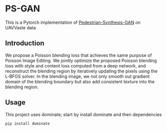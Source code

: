 # PS-GAN
This is a Pytorch implementation of [Pedestrian-Synthesis-GAN](https://github.com/yifanjiang19/Pedestrian-Synthesis-GAN) on UAVVaste data

## Introduction

We propose a Poisson blending loss that achieves the same purpose of Poisson Image Editing. We jointly optimize the proposed Poisson blending loss with style and content loss computed from a deep network, and reconstruct the blending region by iteratively updating the pixels using the L-BFGS solver. In the blending image, we not only smooth out gradient domain of the blending boundary but also add consistent texture into the blending region.

## Usage
This project uses dominate; start by install dominate and then dependencies

```bash
pip install dominate
```

##
